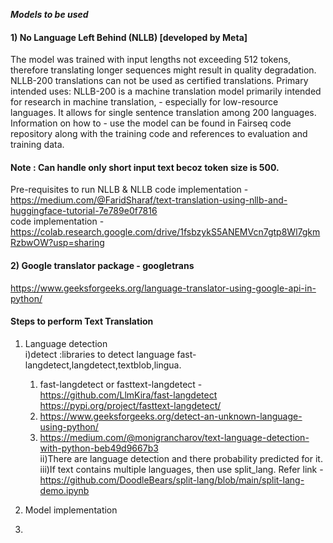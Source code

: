 ***Models to be used*** <br />
#### 1) No Language Left Behind (NLLB)   [developed by Meta] <br />

   The model was trained with input lengths not exceeding 512 tokens, therefore translating longer sequences might result in quality degradation. NLLB-200 translations can not be used as 
   certified 
   translations.
   Primary intended uses: NLLB-200 is a machine translation model primarily intended for research in machine translation, - especially for low-resource languages. It allows for single sentence 
   translation among 200 languages.
   Information on how to - use the model can be found in Fairseq code repository along with the training code and references to evaluation and training data. <br />
   #### Note : Can handle only short input text becoz token size is 500. <br />
   
   Pre-requisites to run NLLB & NLLB code implementation -  https://medium.com/@FaridSharaf/text-translation-using-nllb-and-huggingface-tutorial-7e789e0f7816 <br />
   code implementation - https://colab.research.google.com/drive/1fsbzykS5ANEMVcn7gtp8Wl7gkmRzbwOW?usp=sharing

#### 2) Google translator package - googletrans <br />
   https://www.geeksforgeeks.org/language-translator-using-google-api-in-python/


#### Steps to perform Text Translation <br />

1) Language detection <br />
   i)detect :libraries to detect language fast-langdetect,langdetect,textblob,lingua. <br />
     1. fast-langdetect or fasttext-langdetect - https://github.com/LlmKira/fast-langdetect  https://pypi.org/project/fasttext-langdetect/ <br />
     2. https://www.geeksforgeeks.org/detect-an-unknown-language-using-python/ <br />
     3. https://medium.com/@monigrancharov/text-language-detection-with-python-beb49d9667b3 <br />
   ii)There are language detection and there probability predicted for it. <br />
   iii)If text contains multiple languages, then use split_lang. Refer link - https://github.com/DoodleBears/split-lang/blob/main/split-lang-demo.ipynb


2) Model implementation

3) 
   



